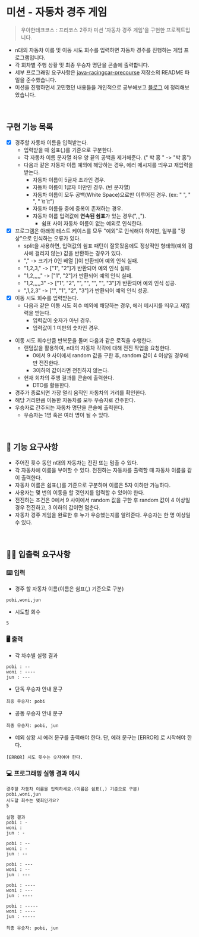 # 미션 - 자동차 경주 게임

> 우아한테크코스 : 프리코스 2주차 미션 '자동차 경주 게임'을 구현한 프로젝트입니다.

* n대의 자동차 이름 및 이동 시도 회수를 입력하면 자동차 경주를 진행하는 게임 프로그램입니다.
* 각 회차별 주행 상황 및 최종 우승자 명단을 콘솔에 출력합니다.
* 세부 프로그래밍 요구사항은 [java-racingcar-precourse](https://github.com/woowacourse/java-racingcar-precourse) 저장소의 README 파일을 준수했습니다.
* 미션을 진행하면서 고민했던 내용들을 개인적으로 공부해보고 [블로그](https://xlffm3.github.io/java/etc/Woowacourse_precourse_racing/) 에 정리해보았습니다.

<br>

## 구현 기능 목록

* [x] 경주할 자동차 이름을 입력받는다.
    * 입력받을 때 쉼표(,)를 기준으로 구분한다.
    * 각 자동차 이름 문자열 좌우 양 끝의 공백을 제거해준다. (" 박 홍 " -> "박 홍")
    * 다음과 같은 자동차 이름 예외에 해당하는 경우, 에러 메시지를 띄우고 재입력을 받는다.
        * 자동차 이름이 5글자 초과인 경우.
        * 자동차 이름이 1글자 미만인 경우. (빈 문자열)
        * 자동차 이름이 모두 공백(White Space)으로만 이루어진 경우. (ex: " ", "  ", " \t \t")
        * 자동차 이름들 중에 중복이 존재하는 경우.
        * 자동차 이름 입력값에 **연속된 쉼표**가 있는 경우(",,,").
            * 쉼표 사이 자동차 이름이 없는 예외로 인식한다.
* [x] 프로그램은 아래의 테스트 케이스를 모두 "예외"로 인식해야 하지만, 일부를 "정상"으로 인식하는 오류가 있다.
    * split을 사용하면, 입력값의 쉼표 패턴이 잘못됬음에도 정상적인 형태의(예외 검사에 걸리지 않는) 값을 반환하는 경우가 있다.
    * "," -> 크기가 0인 배열 []이 반환되어 예외 인식 실패.
    * "1,2,3," -> ["1", "2"]가 반환되어 예외 인식 실패.
    * "1,2,,,,," -> ["1", "2"]가 반환되어 예외 인식 실패.
    * "1,2,,,,,3" -> ["1", "2", "", "", "", "", "3"]가 반환되어 예외 인식 성공.
    * ",1,2,3" -> ["", "1", "2", "3"]가 반환되어 예외 인식 성공.
* [x] 이동 시도 회수를 입력받는다.
    * 다음과 같은 이동 시도 회수 예외에 해당하는 경우, 에러 메시지를 띄우고 재입력을 받는다.
        * 입력값이 숫자가 아닌 경우.
        * 입력값이 1 미만의 숫자인 경우.
* 이동 시도 회수만큼 반복문을 돌며 다음과 같은 로직을 수행한다.
    * 랜덤값을 활용하여, n대의 자동차 각각에 대해 전진 작업을 요청한다.
        * 0에서 9 사이에서 random 값을 구한 후, random 값이 4 이상일 경우에만 전진한다.
        * 3이하의 값이라면 전진하지 않는다.
    * 현재 회차의 주행 결과를 콘솔에 출력한다.
        * DTO를 활용한다.
* 경주가 종료되면 가장 멀리 움직인 자동차의 거리를 확인한다.
* 해당 거리만큼 이동한 자동차를 모두 우승자로 간주한다.
* 우승자로 간주되는 자동차 명단을 콘솔에 출력한다.
    * 우승자는 1명 혹은 여러 명이 될 수 있다.

<br>

## 🚀 기능 요구사항
- 주어진 횟수 동안 n대의 자동차는 전진 또는 멈출 수 있다.
- 각 자동차에 이름을 부여할 수 있다. 전진하는 자동차를 출력할 때 자동차 이름을 같이 출력한다.
- 자동차 이름은 쉼표(,)를 기준으로 구분하며 이름은 5자 이하만 가능하다.
- 사용자는 몇 번의 이동을 할 것인지를 입력할 수 있어야 한다.
- 전진하는 조건은 0에서 9 사이에서 random 값을 구한 후 random 값이 4 이상일 경우 전진하고, 3 이하의 값이면 멈춘다.
- 자동차 경주 게임을 완료한 후 누가 우승했는지를 알려준다. 우승자는 한 명 이상일 수 있다.

<br>

## ✍🏻 입출력 요구사항
### ⌨️ 입력
- 경주 할 자동차 이름(이름은 쉼표(,) 기준으로 구분)
```
pobi,woni,jun
```
- 시도할 회수
```
5
```

### 🖥 출력
- 각 차수별 실행 결과
```
pobi : --
woni : ----
jun : ---
```
- 단독 우승자 안내 문구
```
최종 우승자: pobi
```
- 공동 우승자 안내 문구
```
최종 우승자: pobi, jun
```
- 예외 상황 시 에러 문구를 출력해야 한다. 단, 에러 문구는 [ERROR] 로 시작해야 한다.
```
[ERROR] 시도 횟수는 숫자여야 한다.
```

### 💻 프로그래밍 실행 결과 예시
```
경주할 자동차 이름을 입력하세요.(이름은 쉼표(,) 기준으로 구분)
pobi,woni,jun
시도할 회수는 몇회인가요?
5

실행 결과
pobi : -
woni : 
jun : -

pobi : --
woni : -
jun : --

pobi : ---
woni : --
jun : ---

pobi : ----
woni : ---
jun : ----

pobi : -----
woni : ----
jun : -----

최종 우승자: pobi, jun
```
